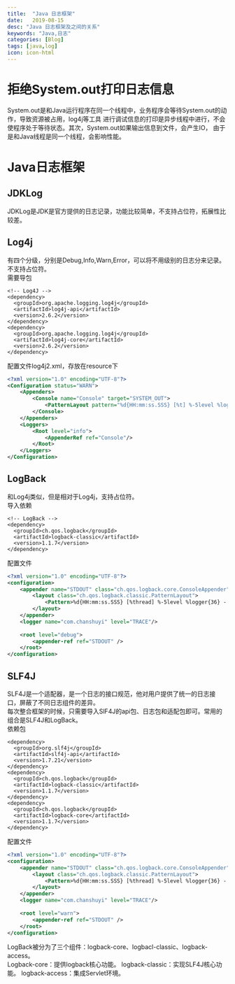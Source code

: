 ```yaml
---
title:  "Java 日志框架"
date:   2019-08-15
desc: "Java 日志框架及之间的关系"
keywords: "Java,日志"
categories: [Blog]
tags: [java,log]
icon: icon-html
---
```

# 拒绝System.out打印日志信息
System.out是和Java运行程序在同一个线程中，业务程序会等待System.out的动作，导致资源被占用，log4j等工具
进行调试信息的打印是异步线程中进行，不会使程序处于等待状态。其次，System.out如果输出信息到文件，会产生IO，
由于是和Java线程是同一个线程，会影响性能。
# Java日志框架
## JDKLog
JDKLog是JDK是官方提供的日志记录，功能比较简单，不支持占位符，拓展性比较差。
## Log4j
有四个分级，分别是Debug,Info,Warn,Error，可以将不用级别的日志分来记录。不支持占位符。  
需要导包
```
<!-- Log4J -->
<dependency>
  <groupId>org.apache.logging.log4j</groupId>
  <artifactId>log4j-api</artifactId>
  <version>2.6.2</version>
</dependency>
<dependency>
  <groupId>org.apache.logging.log4j</groupId>
  <artifactId>log4j-core</artifactId>
  <version>2.6.2</version>
</dependency>
```
配置文件log4j2.xml，存放在resource下
```xml
<?xml version="1.0" encoding="UTF-8"?>
<Configuration status="WARN">
    <Appenders>
        <Console name="Console" target="SYSTEM_OUT">
            <PatternLayout pattern="%d{HH:mm:ss.SSS} [%t] %-5level %logger{36} - %msg%n"/>
        </Console>
    </Appenders>
    <Loggers>
        <Root level="info">
            <AppenderRef ref="Console"/>
        </Root>
    </Loggers>
</Configuration>
```
## LogBack
和Log4j类似，但是相对于Log4j，支持占位符。  
导入依赖
```
<!-- LogBack -->
<dependency>
  <groupId>ch.qos.logback</groupId>
  <artifactId>logback-classic</artifactId>
  <version>1.1.7</version>
</dependency>
```
配置文件
```xml
<?xml version="1.0" encoding="UTF-8"?>
<configuration>
    <appender name="STDOUT" class="ch.qos.logback.core.ConsoleAppender">
        <layout class="ch.qos.logback.classic.PatternLayout">
            <Pattern>%d{HH:mm:ss.SSS} [%thread] %-5level %logger{36} - %msg%n</Pattern>
        </layout>
    </appender>
    <logger name="com.chanshuyi" level="TRACE"/>
 
    <root level="debug">
        <appender-ref ref="STDOUT" />
    </root>
</configuration>
```
## SLF4J
SLF4J是一个适配器，是一个日志的接口规范，他对用户提供了统一的日志接口，屏蔽了不同日志组件的差异。  
每次整合框架的时候，只需要导入SlF4J的api包、日志包和适配包即可。常用的组合是SLF4J和LogBack。  
依赖包
```
<dependency>
  <groupId>org.slf4j</groupId>
  <artifactId>slf4j-api</artifactId>
  <version>1.7.21</version>
</dependency>
<dependency>
  <groupId>ch.qos.logback</groupId>
  <artifactId>logback-classic</artifactId>
  <version>1.1.7</version>
</dependency>
<dependency>
  <groupId>ch.qos.logback</groupId>
  <artifactId>logback-core</artifactId>
  <version>1.1.7</version>
</dependency>
```
配置文件
```xml
<?xml version="1.0" encoding="UTF-8"?>
<configuration>
    <appender name="STDOUT" class="ch.qos.logback.core.ConsoleAppender">
        <layout class="ch.qos.logback.classic.PatternLayout">
            <Pattern>%d{HH:mm:ss.SSS} [%thread] %-5level %logger{36} - %msg%n</Pattern>
        </layout>
    </appender>
    <logger name="com.chanshuyi" level="TRACE"/>
 
    <root level="warn">
        <appender-ref ref="STDOUT" />
    </root>
</configuration>
```
LogBack被分为了三个组件：logback-core、logbacl-classic、logback-access。  
Logback-core：提供logback核心功能。
logback-classic：实现SLF4J核心功能。
logback-access：集成Servlet环境。

